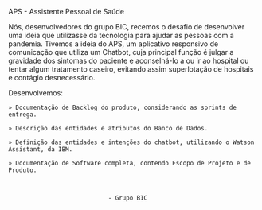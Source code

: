 APS - Assistente Pessoal de Saúde

Nós, desenvolvedores do grupo BIC, recemos o desafio de desenvolver uma ideia que utilizasse da tecnologia para ajudar as pessoas com a pandemia. Tivemos a ideia do APS, um aplicativo responsivo de comunicação que utiliza um Chatbot, cuja principal função é julgar a gravidade dos sintomas do paciente e aconselhá-lo a ou ir ao hospital ou tentar algum tratamento caseiro, evitando assim superlotação de hospitais e contágio desnecessário.

Desenvolvemos:

	» Documentação de Backlog do produto, considerando as sprints de entrega.

	» Descrição das entidades e atributos do Banco de Dados.

	» Definição das entidades e intenções do chatbot, utilizando o Watson Assistant, da IBM.

	» Documentação de Software completa, contendo Escopo de Projeto e de Produto.


	
								- Grupo BIC